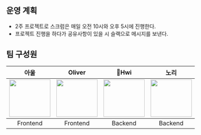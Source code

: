 ## 운영 계획

- 2주 프로젝트로 스크럼은 매일 오전 10시와 오후 5시에 진행한다.
- 프로젝트 진행을 하다가 공유사항이 있을 시 슬랙으로 메시지를 보낸다.

## 팀 구성원

<table align = "center">
    <thead>
        <th align = "center">아울</th>
        <th align = "center">Oliver</th>
        <th align = "center">Hwi</th>
        <th align = "center">노리</th>
    </thead>
    <tbody>
        <td align = "center"><a href="https://github.com/bukim0329"><img height="100px" width="110px" src="https://avatars.githubusercontent.com/u/83114018?v=4" /></a></td>
        <td align = "center"><a href="https://github.com/jthw1005"><img height="100px" width="110px" src="https://avatars.githubusercontent.com/u/84956036?v=4" /></a></td>
        <td align = "center"><a href="https://github.com/hwicode"><img height="100px" width="110px" src="https://avatars.githubusercontent.com/u/95541996?v=4" /></a></td>
        <td align = "center"><a href="https://github.com/nohriter"><img height="100px" width="110px" src="https://avatars.githubusercontent.com/u/78679084?v=4" /></a></td>
    </tbody>
    <tr>
        <td align = "center">Frontend</td>
        <td align = "center">Frontend</td>
        <td align = "center">Backend</td>
        <td align = "center">Backend</td>
    </tr>
</table>
